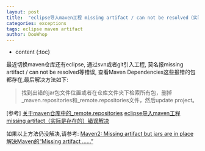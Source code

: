 ```yaml
---
layout: post
title:  "eclipse导入maven工程 missing artifact / can not be resolved（实际是存在的)"
categories: exceptions
tags: eclipse maven artifact
author: DooWhop
---
```


* content
{:toc}


 最近切换maven仓库还有eclipse, 通过svn或者git引入工程, 莫名报missing artifact / can not be resolved等错误, 查看Maven Dependencies这些报错的包都存在,最后解决方法如下:




> 找到出错的jar包文件位置或者在仓库文件夹下检索所有包，删掉_maven.repositories和_remote.repositories文件，然后update project。

[参考]
[关于maven仓库中的_remote.repositories](https://my.oschina.net/yibuliushen/blog/1550292)
[eclipse导入maven工程missing artifact（实际是存在的）错误解决](https://www.cnblogs.com/zxy500/p/5836044.html)

如果以上方法仍没解决,请参考:
[Maven2: Missing artifact but jars are in place](https://stackoverflow.com/questions/6111408/maven2-missing-artifact-but-jars-are-in-place)
[解决Maven的“Missing artifact ……”](https://www.jianshu.com/p/510874e47dea)
